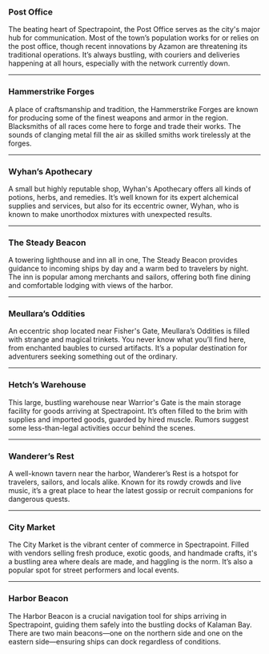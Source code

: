 ### **Post Office**

The beating heart of Spectrapoint, the Post Office serves as the city's major hub for communication. Most of the town’s population works for or relies on the post office, though recent innovations by Azamon are threatening its traditional operations. It’s always bustling, with couriers and deliveries happening at all hours, especially with the network currently down.

---

### **Hammerstrike Forges**

A place of craftsmanship and tradition, the Hammerstrike Forges are known for producing some of the finest weapons and armor in the region. Blacksmiths of all races come here to forge and trade their works. The sounds of clanging metal fill the air as skilled smiths work tirelessly at the forges.

---

### **Wyhan’s Apothecary**

A small but highly reputable shop, Wyhan's Apothecary offers all kinds of potions, herbs, and remedies. It’s well known for its expert alchemical supplies and services, but also for its eccentric owner, Wyhan, who is known to make unorthodox mixtures with unexpected results.

---

### **The Steady Beacon**

A towering lighthouse and inn all in one, The Steady Beacon provides guidance to incoming ships by day and a warm bed to travelers by night. The inn is popular among merchants and sailors, offering both fine dining and comfortable lodging with views of the harbor.

---

### **Meullara’s Oddities**

An eccentric shop located near Fisher's Gate, Meullara’s Oddities is filled with strange and magical trinkets. You never know what you’ll find here, from enchanted baubles to cursed artifacts. It’s a popular destination for adventurers seeking something out of the ordinary.

---

### **Hetch’s Warehouse**

This large, bustling warehouse near Warrior's Gate is the main storage facility for goods arriving at Spectrapoint. It’s often filled to the brim with supplies and imported goods, guarded by hired muscle. Rumors suggest some less-than-legal activities occur behind the scenes.

---

### **Wanderer’s Rest**

A well-known tavern near the harbor, Wanderer’s Rest is a hotspot for travelers, sailors, and locals alike. Known for its rowdy crowds and live music, it’s a great place to hear the latest gossip or recruit companions for dangerous quests.

---

### **City Market**

The City Market is the vibrant center of commerce in Spectrapoint. Filled with vendors selling fresh produce, exotic goods, and handmade crafts, it's a bustling area where deals are made, and haggling is the norm. It’s also a popular spot for street performers and local events.

---

### **Harbor Beacon**

The Harbor Beacon is a crucial navigation tool for ships arriving in Spectrapoint, guiding them safely into the bustling docks of Kalaman Bay. There are two main beacons—one on the northern side and one on the eastern side—ensuring ships can dock regardless of conditions.